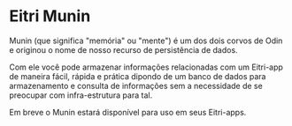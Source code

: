 # Eitri Munin

Munin (que significa "memória" ou "mente") é um dos dois corvos de Odin e originou o nome de nosso recurso de persistência de dados.

Com ele você pode armazenar informações relacionadas com um Eitri-app de maneira fácil, rápida e prática dipondo de um banco de dados para armazenamento e consulta de informações sem a necessidade de se preocupar com infra-estrutura para tal.

Em breve o Munin estará disponível para uso em seus Eitri-apps.